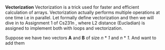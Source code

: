 **Vectorization**
Vectorization is a trick used for faster and efficient calculation of arrays. Vectorization actually 
performs multiple operations at one time i.e in parallel. Let formally define vectorization and then we 
will dive in to Assignment 1 of Cs231n , where L2 distance (Eucladian) is assigned to implement both with loops 
and vectorization.

Suppose we have two vectors **A** and **B** of size *n* * *1* and *n* * *1*. And want to add them

